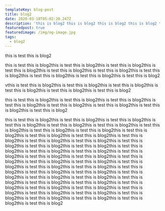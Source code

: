 ```yaml
---
templateKey: blog-post
title: blog2
date: 2020-03-18T05:02:20.247Z
description: 'this is blog2 this is blog2 this is blog2 this is blog2 this is blog2 '
featuredpost: true
featuredimage: /img/og-image.jpg
tags:
  - blog2
---
```

this is test this is blog2

this is test this is blog2this is test this is blog2this is test this is blog2this is test this is blog2this is test this is blog2this is test this is blog2this is test this is blog2this is test this is blog2this is test this is blog2this is test this is blog2

vthis is test this is blog2this is test this is blog2this is test this is blog2this is test this is blog2this is test this is blog2this is test this is blog2

this is test this is blog2this is test this is blog2this is test this is blog2this is test this is blog2this is test this is blog2this is test this is blog2this is test this is blog2this is test this is blog2

this is test this is blog2this is test this is blog2this is test this is blog2this is test this is blog2this is test this is blog2this is test this is blog2this is test this is blog2this is test this is blog2this is test this is blog2this is test this is blog2this is test this is blog2this is test this is blog2this is test this is blog2this is test this is blog2this is test this is blog2this is test this is blog2this is test this is blog2this is test this is blog2this is test this is blog2this is test this is blog2this is test this is blog2this is test this is blog2this is test this is blog2this is test this is blog2this is test this is blog2this is test this is blog2this is test this is blog2this is test this is blog2this is test this is blog2this is test this is blog2this is test this is blog2this is test this is blog2this is test this is blog2this is test this is blog2this is test this is blog2this is test this is blog2this is test this is blog2this is test this is blog2this is test this is blog2this is test this is blog2this is test this is blog2this is test this is blog2this is test this is blog2this is test this is blog2this is test this is blog2this is test this is blog2this is test this is blog2this is test this is blog2this is test this is blog2this is test this is blog2